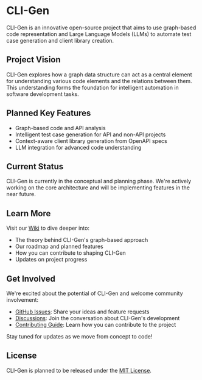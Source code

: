 # CLI-Gen

CLI-Gen is an innovative open-source project that aims to use graph-based code representation and Large Language Models (LLMs) to automate test case generation and client library creation.

## Project Vision

CLI-Gen explores how a graph data structure can act as a central element for understanding various code elements and the relations between them. This understanding forms the foundation for intelligent automation in software development tasks.

## Planned Key Features

- Graph-based code and API analysis
- Intelligent test case generation for API and non-API projects
- Context-aware client library generation from OpenAPI specs
- LLM integration for advanced code understanding

## Current Status

CLI-Gen is currently in the conceptual and planning phase. We're actively working on the core architecture and will be implementing features in the near future.

## Learn More

Visit our [Wiki](https://github.com/parthasarathydNU/cli-gen/wiki) to dive deeper into:

- The theory behind CLI-Gen's graph-based approach
- Our roadmap and planned features
- How you can contribute to shaping CLI-Gen
- Updates on project progress

## Get Involved

We're excited about the potential of CLI-Gen and welcome community involvement:

- [GitHub Issues](https://github.com/parthasarathydNU/cli-gen/issues): Share your ideas and feature requests
- [Discussions](link-to-discussions): Join the conversation about CLI-Gen's development
- [Contributing Guide](link-to-contributing): Learn how you can contribute to the project

Stay tuned for updates as we move from concept to code!

## License

CLI-Gen is planned to be released under the [MIT License](https://github.com/parthasarathydNU/cli-gen/blob/main/LICENSE).
